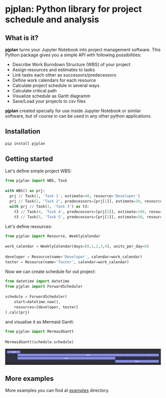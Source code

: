 # pjplan: Python library for project schedule and analysis

## What is it?

**pjplan** turns your Jupyter Notebook into project management software. 
This Python package gives you a simple API with following possibilities:
- Describe Work Burndown Structure (WBS) of your project
- Assign resources and estimates to tasks
- Link tasks each other as successors/predecessors
- Define work calendars for each resource
- Calculate project schedule in several ways
- Calculate critical path
- Visualize schedule as Gantt diagramm
- Save/Load your projects to csv files

**pjplan** created specially for use inside Jupyter Notebook or similar software, 
but of course in can be used in any other python applications.

## Installation

```bash
pip install pjplan
```

## Getting started

Let's define simple project WBS:
```python
from pjplan import WBS, Task

with WBS() as prj:
  prj // Task(1, 'Task 1', estimate=40, resource='Developer')
  prj // Task(2, 'Task 2', predecessors=[prj[1]], estimate=20, resource='Developer')
  with prj // Task(3, 'Task 3') as t3:
    t3 // Task(4, 'Task 4', predecessors=[prj[2]], estimate=100, resource='Tester')
    t3 // Task(5, 'Task 5', predecessors=[prj[2]], estimate=50, resource='Tester')
```

Let's define resources:
```python
from pjplan import Resource, WeeklyCalendar

work_calendar = WeeklyCalendar(days=[0,1,2,3,4], units_per_day=8)

developer = Resource(name='Developer', calendar=work_calendar)
tester = Resource(name='Tester', calendar=work_calendar)
```

Now we can create schedule for out project:
```python
from datetime import datetime
from pjplan import ForwardScheduler

schedule = ForwardScheduler(
    start=datetime.now(), 
    resources=[developer, tester]
).calc(prj)
```

and visualise it as Mermaid Gantt:
```python
from pjplan import MermaidGantt

MermaidGantt(schedule.schedule)
```
![Mermaid diagram](https://raw.githubusercontent.com/artem-snopkov/pjplan/main/docs/_static/img/readme/mermaid.png)

## More examples

More examples you can find at [examples](/examples) directory.